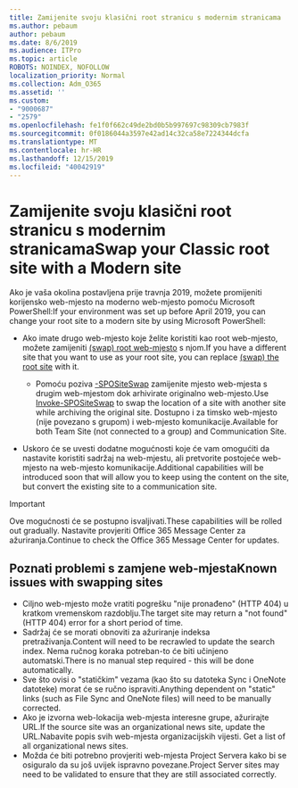 ```yaml
---
title: Zamijenite svoju klasični root stranicu s modernim stranicama
ms.author: pebaum
author: pebaum
ms.date: 8/6/2019
ms.audience: ITPro
ms.topic: article
ROBOTS: NOINDEX, NOFOLLOW
localization_priority: Normal
ms.collection: Adm_O365
ms.assetid: ''
ms.custom:
- "9000687"
- "2579"
ms.openlocfilehash: fe1f0f662c49de2bd0b5b997697c98309cb7983f
ms.sourcegitcommit: 0f0186044a3597e42ad14c32ca58e7224344dcfa
ms.translationtype: MT
ms.contentlocale: hr-HR
ms.lasthandoff: 12/15/2019
ms.locfileid: "40042919"
---
```

# <a name="swap-your-classic-root-site-with-a-modern-site"></a><span data-ttu-id="15e14-102">Zamijenite svoju klasični root stranicu s modernim stranicama</span><span class="sxs-lookup"><span data-stu-id="15e14-102">Swap your Classic root site with a Modern site</span></span>

<span data-ttu-id="15e14-103">Ako je vaša okolina postavljena prije travnja 2019, možete promijeniti korijensko web-mjesto na moderno web-mjesto pomoću Microsoft PowerShell:</span><span class="sxs-lookup"><span data-stu-id="15e14-103">If your environment was set up before April 2019, you can change your root site to a modern site by using Microsoft PowerShell:</span></span>

- <span data-ttu-id="15e14-104">Ako imate drugo web-mjesto koje želite koristiti kao root web-mjesto, možete zamijeniti [(swap) root web-mjesto](https://docs.microsoft.com/sharepoint/modern-root-site) s njom.</span><span class="sxs-lookup"><span data-stu-id="15e14-104">If you have a different site that you want to use as your root site, you can replace [(swap) the root site](https://docs.microsoft.com/sharepoint/modern-root-site) with it.</span></span> 
    - <span data-ttu-id="15e14-105">Pomoću poziva [-SPOSiteSwap](https://docs.microsoft.com/powershell/module/sharepoint-online/invoke-spositeswap?view=sharepoint-ps) zamijenite mjesto web-mjesta s drugim web-mjestom dok arhivirate originalno web-mjesto.</span><span class="sxs-lookup"><span data-stu-id="15e14-105">Use [Invoke-SPOSiteSwap](https://docs.microsoft.com/powershell/module/sharepoint-online/invoke-spositeswap?view=sharepoint-ps) to swap the location of a site with another site while archiving the original site.</span></span> <span data-ttu-id="15e14-106">Dostupno i za timsko web-mjesto (nije povezano s grupom) i web-mjesto komunikacije.</span><span class="sxs-lookup"><span data-stu-id="15e14-106">Available for both Team Site (not connected to a group) and Communication Site.</span></span> 

- <span data-ttu-id="15e14-107">Uskoro će se uvesti dodatne mogućnosti koje će vam omogućiti da nastavite koristiti sadržaj na web-mjestu, ali pretvorite postojeće web-mjesto na web-mjesto komunikacije.</span><span class="sxs-lookup"><span data-stu-id="15e14-107">Additional capabilities will be introduced soon that will allow you to keep using the content on the site, but convert the existing site to a communication site.</span></span> 
>[!Important]
><span data-ttu-id="15e14-108">Ove mogućnosti će se postupno isvaljivati.</span><span class="sxs-lookup"><span data-stu-id="15e14-108">These capabilities will be rolled out gradually.</span></span> <span data-ttu-id="15e14-109">Nastavite provjeriti Office 365 Message Center za ažuriranja.</span><span class="sxs-lookup"><span data-stu-id="15e14-109">Continue to check the Office 365 Message Center for updates.</span></span> 

## <a name="known-issues-with-swapping-sites"></a><span data-ttu-id="15e14-110">Poznati problemi s zamjene web-mjesta</span><span class="sxs-lookup"><span data-stu-id="15e14-110">Known issues with swapping sites</span></span>

- <span data-ttu-id="15e14-111">Ciljno web-mjesto može vratiti pogrešku "nije pronađeno" (HTTP 404) u kratkom vremenskom razdoblju.</span><span class="sxs-lookup"><span data-stu-id="15e14-111">The target site may return a "not found" (HTTP 404) error for a short period of time.</span></span>
- <span data-ttu-id="15e14-112">Sadržaj će se morati obnoviti za ažuriranje indeksa pretraživanja.</span><span class="sxs-lookup"><span data-stu-id="15e14-112">Content will need to be recrawled to update the search index.</span></span> <span data-ttu-id="15e14-113">Nema ručnog koraka potreban-to će biti učinjeno automatski.</span><span class="sxs-lookup"><span data-stu-id="15e14-113">There is no manual step required - this will be done automatically.</span></span>
- <span data-ttu-id="15e14-114">Sve što ovisi o "statičkim" vezama (kao što su datoteka Sync i OneNote datoteke) morat će se ručno ispraviti.</span><span class="sxs-lookup"><span data-stu-id="15e14-114">Anything dependent on "static" links (such as File Sync and OneNote files) will need to be manually corrected.</span></span>
- <span data-ttu-id="15e14-115">Ako je izvorna web-lokacija web-mjesta interesne grupe, ažurirajte URL.</span><span class="sxs-lookup"><span data-stu-id="15e14-115">If the source site was an organizational news site, update the URL.</span></span><span data-ttu-id="15e14-116">Nabavite popis svih web-mjesta organizacijskih vijesti.</span><span class="sxs-lookup"><span data-stu-id="15e14-116"> Get a list of all organizational news sites.</span></span>
- <span data-ttu-id="15e14-117">Možda će biti potrebno provjeriti web-mjesta Project Servera kako bi se osiguralo da su još uvijek ispravno povezane.</span><span class="sxs-lookup"><span data-stu-id="15e14-117">Project Server sites may need to be validated to ensure that they are still associated correctly.</span></span>






